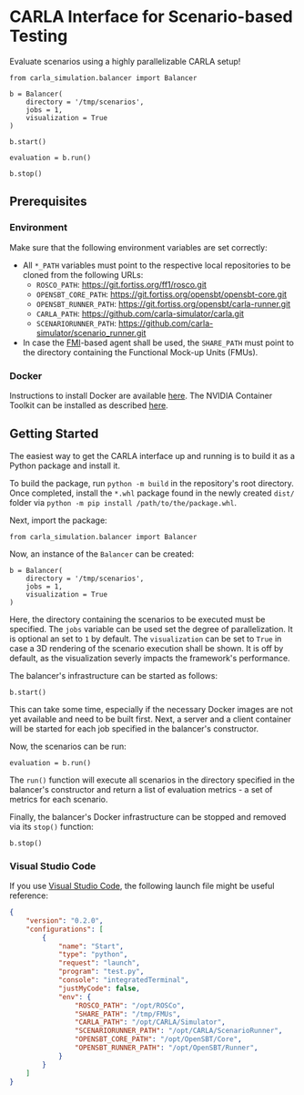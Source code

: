 # CARLA Interface for Scenario-based Testing

Evaluate scenarios using a highly parallelizable CARLA setup!

```
from carla_simulation.balancer import Balancer

b = Balancer(
    directory = '/tmp/scenarios',
    jobs = 1,
    visualization = True
)

b.start()

evaluation = b.run()

b.stop()
```

## Prerequisites

### Environment

Make sure that the following environment variables are set correctly:

* All `*_PATH` variables must point to the respective local repositories to be cloned from the following URLs:
    * `ROSCO_PATH`: https://git.fortiss.org/ff1/rosco.git
    * `OPENSBT_CORE_PATH`: https://git.fortiss.org/opensbt/opensbt-core.git
    * `OPENSBT_RUNNER_PATH`: https://git.fortiss.org/opensbt/carla-runner.git
    * `CARLA_PATH`: https://github.com/carla-simulator/carla.git
    * `SCENARIORUNNER_PATH`: https://github.com/carla-simulator/scenario_runner.git
* In case the [FMI](https://fmi-standard.org/)-based agent shall be used, the `SHARE_PATH` must point to the directory containing the Functional Mock-up Units (FMUs).

### Docker

Instructions to install Docker are available [here](https://docs.docker.com/engine/install/ubuntu/#install-using-the-repository). The NVIDIA Container Toolkit can be installed as described [here](https://docs.nvidia.com/datacenter/cloud-native/container-toolkit/install-guide.html#installation-guide).

## Getting Started

The easiest way to get the CARLA interface up and running is to build it as a Python package and install it.

To build the package, run `python -m build` in the repository's root directory. Once completed, install the `*.whl` package found in the newly created `dist/` folder via `python -m pip install /path/to/the/package.whl`.

Next, import the package:

```
from carla_simulation.balancer import Balancer
```

Now, an instance of the `Balancer` can be created:

```
b = Balancer(
    directory = '/tmp/scenarios',
    jobs = 1,
    visualization = True
)
```

Here, the directory containing the scenarios to be executed must be specified. The `jobs` variable can be used set the degree of parallelization. It is optional an set to `1` by default. The `visualization` can be set to `True` in case a 3D rendering of the scenario execution shall be shown. It is off by default, as the visualization severly impacts the framework's performance.

The balancer's infrastructure can be started as follows:

```
b.start()
```

This can take some time, especially if the necessary Docker images are not yet available and need to be built first. Next, a server and a client container will be started for each job specified in the balancer's constructor.

Now, the scenarios can be run:

```
evaluation = b.run()
```

The `run()` function will execute all scenarios in the directory specified in the balancer's constructor and return a list of evaluation metrics - a set of metrics for each scenario.

Finally, the balancer's Docker infrastructure can be stopped and removed via its `stop()` function:

```
b.stop()
```

### Visual Studio Code

If you use [Visual Studio Code](https://code.visualstudio.com/), the following launch file might be useful reference:

```json
{
    "version": "0.2.0",
    "configurations": [
        {
            "name": "Start",
            "type": "python",
            "request": "launch",
            "program": "test.py",
            "console": "integratedTerminal",
            "justMyCode": false,
            "env": {
                "ROSCO_PATH": "/opt/ROSCo",
                "SHARE_PATH": "/tmp/FMUs",
                "CARLA_PATH": "/opt/CARLA/Simulator",
                "SCENARIORUNNER_PATH": "/opt/CARLA/ScenarioRunner",
                "OPENSBT_CORE_PATH": "/opt/OpenSBT/Core",
                "OPENSBT_RUNNER_PATH": "/opt/OpenSBT/Runner",
            }
        }
    ]
}
```
